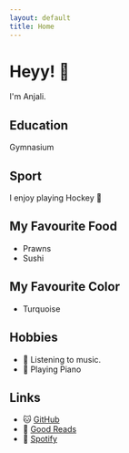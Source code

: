 ```yaml
---
layout: default
title: Home
---
```


# Heyy! 👋
I'm Anjali.

## Education
Gymnasium

## Sport
I enjoy playing Hockey 🏑

## My Favourite Food
* Prawns
* Sushi

## My Favourite Color
* Turquoise

## Hobbies
- 🎵 Listening to music.
- 🎹 Playing Piano

## Links
- 🐱 [GitHub](https://github.com/anjalipothula)
- 📕 [Good Reads](https://www.goodreads.com/user/show/151958450-anjali-pothula)
- 🎵 [Spotify](https://open.spotify.com/user/47o54o2n5j35d0vsvg9ej0ask?si=oHNW0Q9_QNuINkiM5ZOkkg)

